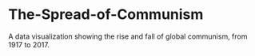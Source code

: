 # The-Spread-of-Communism
A data visualization showing the rise and fall of global communism, from 1917 to 2017.
